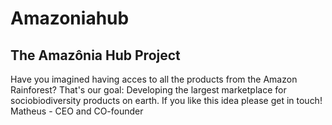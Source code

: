 # Amazoniahub
The Amazônia Hub Project
-------------------------------------------------------------------------------
Have you imagined having acces to all the products from the Amazon Rainforest?
That's our goal:
Developing the largest marketplace for sociobiodiversity products on earth.
If you like this idea please get in touch!
Matheus - CEO and CO-founder
